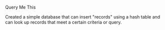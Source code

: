 Query Me This

Created a simple database that can insert "records" using a hash table and can look up records that meet a certain criteria or query.

